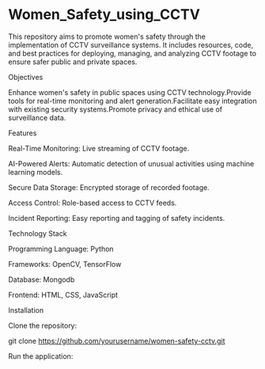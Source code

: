 # Women_Safety_using_CCTV
This repository aims to promote women's safety through the implementation of CCTV surveillance systems. It includes resources, code, and best practices for deploying, managing, and analyzing CCTV footage to ensure safer public and private spaces.

Objectives

Enhance women's safety in public spaces using CCTV technology.Provide tools for real-time monitoring and alert generation.Facilitate easy integration with existing security systems.Promote privacy and ethical use of surveillance data.

Features

Real-Time Monitoring: Live streaming of CCTV footage.

AI-Powered Alerts: Automatic detection of unusual activities using machine learning models.

Secure Data Storage: Encrypted storage of recorded footage.

Access Control: Role-based access to CCTV feeds.

Incident Reporting: Easy reporting and tagging of safety incidents.

Technology Stack

Programming Language: Python

Frameworks: OpenCV, TensorFlow

Database: Mongodb

Frontend: HTML, CSS, JavaScript 

Installation

Clone the repository:

git clone https://github.com/yourusername/women-safety-cctv.git

Run the application:
